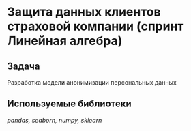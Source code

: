 # Защита данных клиентов страховой компании (спринт Линейная алгебра)

## Задача

Разработка модели анонимизации персональных данных

## Используемые библиотеки
*pandas, seaborn, numpy, sklearn*